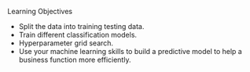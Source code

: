 Learning Objectives

- Split the data into training testing data.
- Train different classification models.
- Hyperparameter grid search.
- Use your machine learning skills to build a predictive model to help a business function more efficiently.
